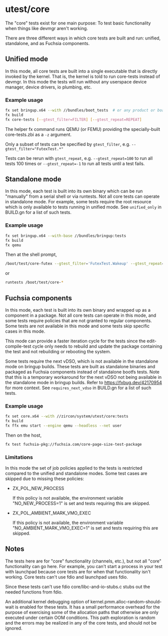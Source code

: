 # utest/core

The "core" tests exist for one main purpose:
To test basic functionality when things like devmgr aren't working.

There are three different ways in which core tests are built and run:
unified, standalone, and as Fuchsia components.

## Unified mode

In this mode, all core tests are built into a single executable that
is directly invoked by the kernel. That is, the kernel is told to run
core-tests instead of devmgr.  In this mode the tests will run without
any userspace device manager, device drivers, io plumbing, etc.

### Example usage

```sh
fx set bringup.x64 --with //bundles/boot_tests  # or any product or board.
fx build
fx core-tests [--gtest_filter=FILTER] [--gtest_repeat=REPEAT]
```

The helper fx command runs QEMU (or FEMU) providing the
specially-built core-tests.zbi as a `-z` argument.

Only a subset of tests can be specified by `gtest_filter`, e.g.
`--gtest_filter="FutexTest.*"`

Tests can be rerun with `gtest_repeat`, e.g.
`--gtest_repeat=100` to run all tests 100 times or
`--gtest_repeat=-1` to run all tests until a test fails.

## Standalone mode

In this mode, each test is built into its own binary which can be run
"manually" from a serial shell or via runtests.  Not all core tests
can operate in standalone mode.  For example, some tests require the
root resource which is only available to tests running in unified
mode.  See `unified_only` in BUILD.gn for a list of such tests.

### Example usage

```sh
fx set bringup.x64 --with-base //bundles/bringup:tests
fx build
fx qemu
```

Then at the shell prompt,

```sh
/boot/test/core-futex --gtest_filter='FutexTest.Wakeup' --gtest_repeat=10
```

or

```sh
runtests /boot/test/core-*
```

## Fuchsia components

In this mode, each test is built into its own binary and wrapped up as a
component in a package. Not all core tests can operate in this mode, and some
tests require policies that are not granted to regular components. Some tests
are not available in this mode and some tests skip specific cases in this mode.

This mode can provide a faster iteration cycle for the tests since the
edit-compile-test cycle only needs to rebuild and update the package containing
the test and not rebuilding or rebooting the system.

Some tests require the next vDSO, which is not available in the
standalone mode on bringup builds. These tests are built as standalone
binaries and packaged as Fuchsia components instead of standalone bootfs
tests. Note that this is a temporary workaround for the next vDSO not
being available in the standalone mode in bringup builds. Refer to
https://fxbug.dev/42170954 for more context. See `requires_next_vdso` in BUILD.gn
for a list of such tests.

### Example usage

```sh
fx set core.x64 --with //zircon/system/utest/core:tests
fx build
fx ffx emu start --engine qemu --headless --net user
```

Then on the host,

```sh
fx test fuchsia-pkg://fuchsia.com/core-page-size-test-package
```

### Limitations

In this mode the set of job policies applied to the tests is restricted compared
to the unified and standalone modes. Some test cases are skipped due to missing
these policies:

* ZX_POL_NEW_PROCESS

  If this policy is not available, the environment variable "NO_NEW_PROCESS=1" is
set and tests requiring this are skipped.

* ZX_POL_AMBIENT_MARK_VMO_EXEC

  If this policy is not available, the environment variable
"NO_AMBIENT_MARK_VMO_EXEC=1" is set and tests requiring this are skipped.

## Notes

The tests here are for "core" functionality (channels, etc.), but
not all "core" functionality can go here.  For example, you can't
start a process in your test with launchpad because core tests are for
when that functionality isn't working.  Core tests can't use fdio and
launchpad uses fdio.

Since these tests can't use fdio core/libc-and-io-stubs.c stubs out the needed
functions from fdio.

An additional kernel debugging option of kernel.pmm.alloc-random-should-wait is
enabled for these tests. It has a small performance overhead for the purpose of
exercising some of the allocation paths that otherwise are only executed under
certain OOM conditions. This path exploration is random and the errors may be
realized in any of the core tests, and should not be ignored.
